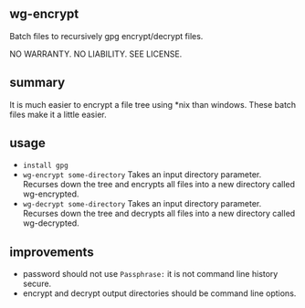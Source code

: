 ## wg-encrypt

Batch files to recursively gpg encrypt/decrypt files.

NO WARRANTY.  NO LIABILITY.  SEE LICENSE.

## summary
It is much easier to encrypt a file tree using \*nix than windows.  These batch files make it a little easier.

## usage
- ```install gpg```
- ```wg-encrypt some-directory``` Takes an input directory parameter.  Recurses down the tree and encrypts all files into a new directory called wg-encrypted.
- ```wg-decrypt some-directory``` Takes an input directory parameter.  Recurses down the tree and decrypts all files into a new directory called wg-decrypted.

## improvements
- password should not use ```Passphrase:``` it is not command line history secure.
- encrypt and decrypt output directories should be command line options.
